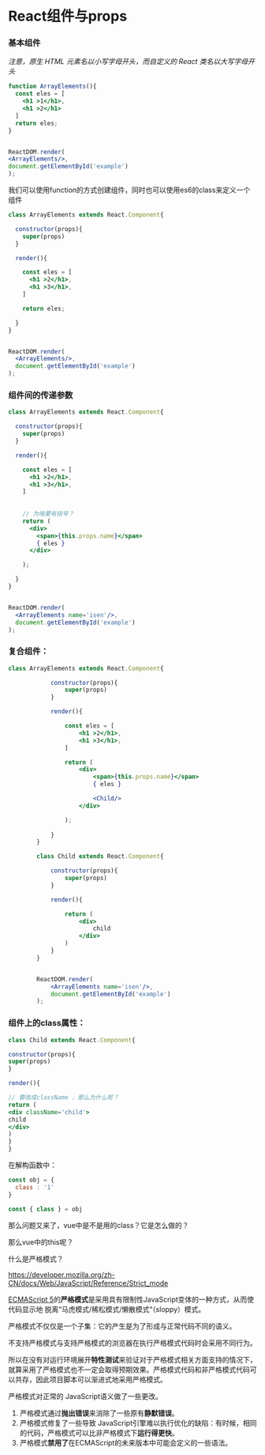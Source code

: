 # React组件与props

### 基本组件

*注意，原生 HTML 元素名以小写字母开头，而自定义的 React 类名以大写字母开头*

```jsx
function ArrayElements(){
  const eles = [
    <h1 >1</h1>,
    <h1 >2</h1>
  ]
  return eles;
}


ReactDOM.render(
<ArrayElements/>,
document.getElementById('example')
);
```



我们可以使用function的方式创建组件，同时也可以使用es6的class来定义一个组件

```jsx
class ArrayElements extends React.Component{

  constructor(props){
    super(props)
  }

  render(){

    const eles = [
      <h1 >2</h1>,
      <h1 >3</h1>,   
    ]

    return eles;

  }
}


ReactDOM.render(
  <ArrayElements/>,
  document.getElementById('example')
);
```

### 组件间的传递参数

```jsx
class ArrayElements extends React.Component{

  constructor(props){
    super(props)
  }

  render(){

    const eles = [
      <h1 >2</h1>,
      <h1 >3</h1>,   
    ]
	
    
    // 为啥要有括号？
    return (
      <div>
        <span>{this.props.name}</span>
        { eles }
      </div>

    );

  }
}


ReactDOM.render(
  <ArrayElements name='isen'/>,
  document.getElementById('example')
);
```

### 复合组件：

```jsx
class ArrayElements extends React.Component{

            constructor(props){
                super(props)
            }

            render(){

                const eles = [
                    <h1 >2</h1>,
                    <h1 >3</h1>,   
                ]

                return (
                    <div>
                        <span>{this.props.name}</span>
                        { eles }

                        <Child/>
                    </div>

                );
                
            }
        }

        class Child extends React.Component{

            constructor(props){
                super(props)
            }

            render(){

                return (
                    <div>
                        child
                    </div>
                )
            }
        }


        ReactDOM.render(
            <ArrayElements name='isen'/>,
            document.getElementById('example')
        );
```

### 组件上的class属性：

```jsx
class Child extends React.Component{

constructor(props){
super(props)
}

render(){

// 要改成className ，那么为什么呢？
return (
<div className='child'>
child
</div>
)
}
}
```

在解构函数中：

```js
const obj = {
  class : '1'
}

const { class } = obj
```

那么问题又来了，vue中是不是用的class？它是怎么做的？

那么vue中的this呢？

什么是严格模式？

https://developer.mozilla.org/zh-CN/docs/Web/JavaScript/Reference/Strict_mode

[ECMAScript 5](http://www.ecma-international.org/publications/standards/Ecma-262.htm)的**严格模式**是采用具有限制性JavaScript变体的一种方式，从而使代码显示地 脱离“马虎模式/稀松模式/懒散模式“（sloppy）模式。

严格模式不仅仅是一个子集：它的产生是为了形成与正常代码不同的语义。

不支持严格模式与支持严格模式的浏览器在执行严格模式代码时会采用不同行为。

所以在没有对运行环境展开**特性测试**来验证对于严格模式相关方面支持的情况下，就算采用了严格模式也不一定会取得预期效果。严格模式代码和非严格模式代码可以共存，因此项目脚本可以渐进式地采用严格模式。

严格模式对正常的 JavaScript语义做了一些更改。

1. 严格模式通过**抛出错误**来消除了一些原有**静默错误**。
2. 严格模式修复了一些导致 JavaScript引擎难以执行优化的缺陷：有时候，相同的代码，严格模式可以比非严格模式下**运行得更快**。
3. 严格模式**禁用了**在ECMAScript的未来版本中可能会定义的一些语法。

